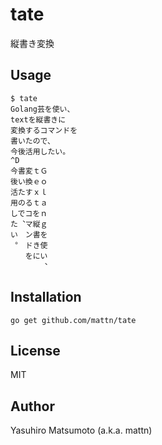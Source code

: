 # tate

縦書き変換

## Usage

```
$ tate
Golang芸を使い、
textを縦書きに
変換するコマンドを
書いたので、
今後活用したい。
^D
今書変ｔＧ
後い換ｅｏ
活たすｘｌ
用のるｔａ
しでコをｎ
た︑マ縦ｇ
い　ン書を
︒　ドき使
　　をにい
　　　　︑
```

## Installation

```
go get github.com/mattn/tate
```

## License

MIT

## Author

Yasuhiro Matsumoto (a.k.a. mattn)
